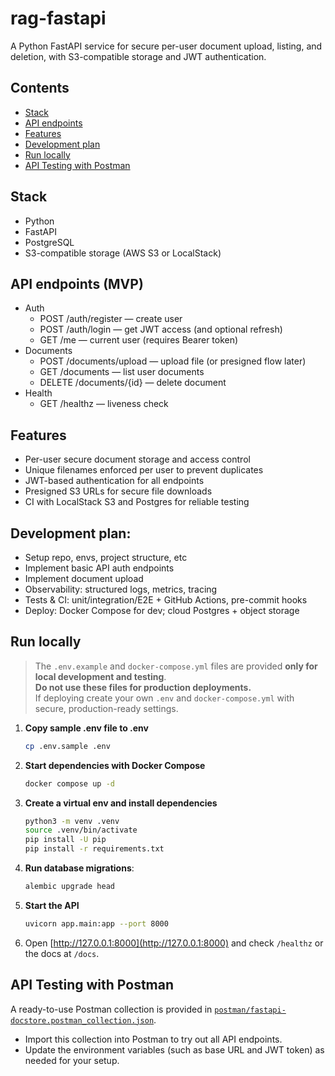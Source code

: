 # rag-fastapi
A Python FastAPI service for secure per-user document upload, listing, and deletion, with S3-compatible storage and JWT authentication.

## Contents
- [Stack](#stack)
- [API endpoints](#api-endpoints)
- [Features](#features)
- [Development plan](#development-plan)
- [Run locally](#run-locally)
- [API Testing with Postman](#api-testing-with-postman)

## Stack
- Python
- FastAPI
- PostgreSQL
- S3-compatible storage (AWS S3 or LocalStack)

## API endpoints (MVP)
- Auth
	- POST /auth/register — create user
	- POST /auth/login — get JWT access (and optional refresh)
	- GET  /me — current user (requires Bearer token)
- Documents
	- POST /documents/upload — upload file (or presigned flow later)
	- GET  /documents — list user documents
	- DELETE /documents/{id} — delete document
- Health
	- GET /healthz — liveness check

## Features
- Per-user secure document storage and access control
- Unique filenames enforced per user to prevent duplicates
- JWT-based authentication for all endpoints
- Presigned S3 URLs for secure file downloads
- CI with LocalStack S3 and Postgres for reliable testing

## Development plan:
- Setup repo, envs, project structure, etc
- Implement basic API auth endpoints
- Implement document upload
- Observability: structured logs, metrics, tracing
- Tests & CI: unit/integration/E2E + GitHub Actions, pre-commit hooks
- Deploy: Docker Compose for dev; cloud Postgres + object storage

## Run locally

> The `.env.example` and `docker-compose.yml` files are provided **only for local development and testing**.  
> **Do not use these files for production deployments.**  
> If deploying create your own `.env` and `docker-compose.yml` with secure, production-ready settings.

1. **Copy sample .env file to .env**
    ```bash
    cp .env.sample .env
    ```
1. **Start dependencies with Docker Compose**

    ```bash
    docker compose up -d
    ```

2. **Create a virtual env and install dependencies**
   
    ```bash
    python3 -m venv .venv
    source .venv/bin/activate
    pip install -U pip
    pip install -r requirements.txt
    ```

3. **Run database migrations**:

    ```bash
    alembic upgrade head
    ```

4. **Start the API**

	```bash
	uvicorn app.main:app --port 8000
	```

5. Open [http://127.0.0.1:8000](http://127.0.0.1:8000) and check `/healthz` or the docs at `/docs`.

## API Testing with Postman

A ready-to-use Postman collection is provided in [`postman/fastapi-docstore.postman_collection.json`](postman/fastapi-docstore.postman_collection.json).

- Import this collection into Postman to try out all API endpoints.
- Update the environment variables (such as base URL and JWT token) as needed for your setup.

